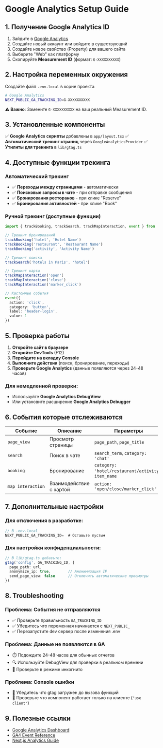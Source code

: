 # Google Analytics Setup Guide

## 1. Получение Google Analytics ID

1. Зайдите в [Google Analytics](https://analytics.google.com/)
2. Создайте новый аккаунт или войдите в существующий
3. Создайте новое свойство (Property) для вашего сайта
4. Выберите "Web" как платформу
5. Скопируйте **Measurement ID** (формат: `G-XXXXXXXXXX`)

## 2. Настройка переменных окружения

Создайте файл `.env.local` в корне проекта:

```bash
# Google Analytics
NEXT_PUBLIC_GA_TRACKING_ID=G-XXXXXXXXXX
```

**⚠️ Важно**: Замените `G-XXXXXXXXXX` на ваш реальный Measurement ID.

## 3. Установленные компоненты

✅ **Google Analytics скрипты** добавлены в `app/layout.tsx`
✅ **Автоматический трекинг страниц** через `GoogleAnalyticsProvider`
✅ **Утилиты для трекинга** в `lib/gtag.ts`

## 4. Доступные функции трекинга

### Автоматический трекинг
- ✅ **Переходы между страницами** - автоматически
- ✅ **Поисковые запросы в чате** - при отправке сообщения
- ✅ **Бронирования ресторанов** - при клике "Reserve"
- ✅ **Бронирования активностей** - при клике "Book"

### Ручной трекинг (доступные функции)

```typescript
import { trackBooking, trackSearch, trackMapInteraction, event } from '@/lib/gtag'

// Трекинг бронирований
trackBooking('hotel', 'Hotel Name')
trackBooking('restaurant', 'Restaurant Name') 
trackBooking('activity', 'Activity Name')

// Трекинг поиска
trackSearch('hotels in Paris', 'hotel')

// Трекинг карты
trackMapInteraction('open')
trackMapInteraction('close')
trackMapInteraction('marker_click')

// Кастомные события
event({
  action: 'click',
  category: 'button',
  label: 'header-login',
  value: 1
})
```

## 5. Проверка работы

1. **Откройте сайт в браузере**
2. **Откройте DevTools** (F12)
3. **Перейдите на вкладку Console**
4. **Выполните действия** (поиск, бронирование, переходы)
5. **Проверьте Google Analytics** (данные появляются через 24-48 часов)

### Для немедленной проверки:
- Используйте **Google Analytics DebugView**
- Или установите расширение **Google Analytics Debugger**

## 6. События которые отслеживаются

| Событие | Описание | Параметры |
|---------|----------|-----------|
| `page_view` | Просмотр страницы | `page_path`, `page_title` |
| `search` | Поиск в чате | `search_term`, `category: 'chat'` |
| `booking` | Бронирование | `category: 'hotel/restaurant/activity'`, `item_name` |
| `map_interaction` | Взаимодействие с картой | `action: 'open/close/marker_click'` |

## 7. Дополнительные настройки

### Для отключения в разработке:
```typescript
// В .env.local
NEXT_PUBLIC_GA_TRACKING_ID=  # Оставьте пустым
```

### Для настройки конфиденциальности:
```typescript
// В lib/gtag.ts добавьте:
gtag('config', GA_TRACKING_ID, {
  page_path: url,
  anonymize_ip: true,        // Анонимизация IP
  send_page_view: false      // Отключить автоматические просмотры
})
```

## 8. Troubleshooting

### Проблема: События не отправляются
- ✅ Проверьте правильность `GA_TRACKING_ID`
- ✅ Убедитесь что переменная начинается с `NEXT_PUBLIC_`
- ✅ Перезапустите dev сервер после изменения .env

### Проблема: Данные не появляются в GA
- ⏱️ Подождите 24-48 часов для обычных отчетов
- 🔍 Используйте DebugView для проверки в реальном времени
- 🧪 Проверьте в режиме инкогнито

### Проблема: Console ошибки
- 🔧 Убедитесь что gtag загружен до вызова функций
- 🔧 Проверьте что компонент работает только на клиенте (`"use client"`)

## 9. Полезные ссылки

- [Google Analytics Dashboard](https://analytics.google.com/)
- [GA4 Event Reference](https://developers.google.com/analytics/devguides/collection/ga4/events)
- [Next.js Analytics Guide](https://nextjs.org/docs/app/building-your-application/optimizing/analytics) 
